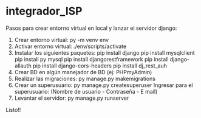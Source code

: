 # integrador_ISP

Pasos para crear entorno virtual en local y lanzar el servidor django:

1) Crear entorno virtual:  py -m venv env
2) Activar entorno virtual: ./env/scripts/activate
3) Instalar los siguientes paquetes:
     pip install django 
     pip install mysqlclient
     pip install py mysql
     pip install djangorestframework
     pip install django-allauth
     pip install django-cors-headers
     pip install dj_rest_auh
4) Crear BD en algún manejador de BD (ej: PHPmyAdmin)
5) Realizar las migraciones: py manage.py makemigrations 
6) Crear un superusuario: py manage.py createsuperuser
   Ingresar para el superusuario: (Nombre de usuario - Contraseña - E mail)
7) Levantar el servidor: py manage.py runserver

Listo!!
